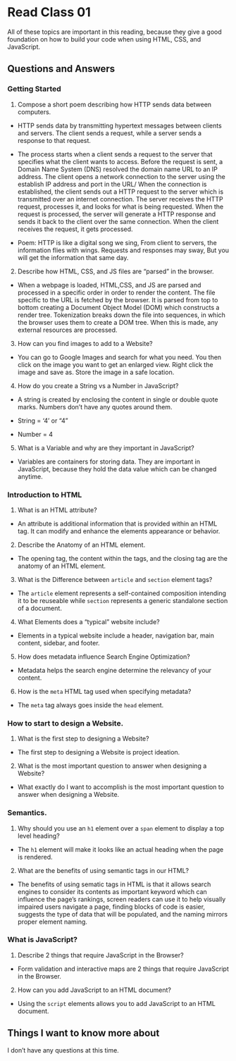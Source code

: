 # Read Class 01

All of these topics are important in this reading, because they give a good foundation on how to build your code when using HTML, CSS, and JavaScript.

## Questions and Answers

### Getting Started

1. Compose a short poem describing how HTTP sends data between computers.

* HTTP sends data by transmitting hypertext messages between clients and servers. The client sends a request, while a server sends a response to that request.

* The process starts when a client sends a request to the server that specifies what the client wants to access. Before the request is sent, a Domain Name System (DNS) resolved the domain name URL to an IP address. The client opens a network connection to the server using the establish IP address and port in the URL/ When the connection is established, the client sends out a HTTP request to the server which is transmitted over an internet connection. The server receives the HTTP request, processes it, and looks for what is being requested. When the request is processed, the server will generate a HTTP response and sends it back to the client over the same connection. When the client receives the request, it gets processed.

* Poem:
HTTP is like a digital song we sing,
From client to servers, the information flies with wings.
Requests and responses may sway,
But you will get the information that same day.

2. Describe how HTML, CSS, and JS files are “parsed” in the browser.

* When a webpage is loaded, HTML,CSS, and JS are parsed and processed in a specific order in order to render the content. The file specific to the URL is fetched by the browser. It is parsed from top to bottom creating a Document Object Model (DOM) which constructs a render tree. Tokenization breaks down the file into sequences, in which the browser uses them to create a DOM tree. When this is made, any external resources are processed.

3. How can you find images to add to a Website?

* You can go to Google Images and search for what you need. You then click on the image you want to get an enlarged view. Right click the image and save as. Store the image in a safe location.

4. How do you create a String vs a Number in JavaScript?

* A string is created by enclosing the content in single or double quote marks. Numbers don’t have any quotes around them.

* String = ‘4’ or “4”

* Number = 4

5. What is a Variable and why are they important in JavaScript?

* Variables are containers for storing data. They are important in JavaScript, because they hold the data value which can be changed anytime.

### Introduction to HTML

1. What is an HTML attribute?

* An attribute is additional information that is provided within an HTML tag. It can modify and enhance the elements appearance or behavior.

2. Describe the Anatomy of an HTML element.

* The opening tag, the content within the tags, and the closing tag are the anatomy of an HTML element.

3. What is the Difference between <code>article</code> and <code>section</code> element tags?

* The <code>article</code> element represents a self-contained composition intending it to be reuseable while <code>section</code> represents a generic standalone section of a document.

4. What Elements does a “typical” website include?

* Elements in a typical website include a header, navigation bar, main content, sidebar, and footer.

5. How does metadata influence Search Engine Optimization?

* Metadata helps the search engine determine the relevancy of your content.

6.	How is the <code>meta</code> HTML tag used when specifying metadata?

* The <code>meta</code> tag always goes inside the <code>head</code> element.

### How to start to design a Website.

1.	What is the first step to designing a Website?

* The first step to designing a Website is project ideation.

2.	What is the most important question to answer when designing a Website?

* What exactly do I want to accomplish is the most important question to answer when designing a Website.

### Semantics.

1.	Why should you use an <code>h1</code> element over a <code>span</code> element to display a top level heading?

* The <code>h1</code> element will make it looks like an actual heading when the page is rendered.

2.	What are the benefits of using semantic tags in our HTML?

* The benefits of using sematic tags in HTML is that it allows search engines to consider its contents as important keyword which can influence the page’s rankings, screen readers can use it to help visually impaired users navigate a page, finding blocks of code is easier, suggests the type of data that will be populated, and the naming mirrors proper element naming.

### What is JavaScript?

1.	Describe 2 things that require JavaScript in the Browser?

* Form validation and interactive maps are 2 things that require JavaScript in the Browser.

2.	How can you add JavaScript to an HTML document?

* Using the <code>script</code> elements allows you to add JavaScript to an HTML document.

## Things I want to know more about

I don’t have any questions at this time.
